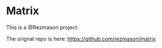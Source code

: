 # Matrix


This is a @Rezmason project.

The orignal repo is here: https://github.com/rezmason/matrix
